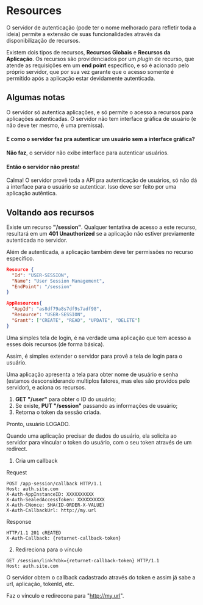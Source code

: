 Resources
=========

O servidor de autenticação (pode ter o nome melhorado para refletir toda a ideia) permite a extensão de suas funcionalidades através da disponibilização de recursos.

Existem dois tipos de recursos, __Recursos Globais__ e __Recursos da Aplicação__. Os recursos são providenciados por um _plugin_ de recurso, que atende as requisições em um __end point__ específico, e só é acionado pelo próprio servidor, que por sua vez garante que o acesso somente é permitido após a aplicação estar devidamente autenticada.

## Algumas notas

O servidor só autentica aplicações, e só permite o acesso a recursos para aplicações autenticadas. O servidor não tem interface gráfica de usuário (e não deve ter mesmo, é uma premissa).

#### E como o servidor faz pra autenticar um usuário sem a interface gráfica?

__Não faz__, o servidor não exibe interface para autenticar usuários.

#### Então o servidor não presta!

Calma! O servidor provê toda a API pra autenticação de usuários, só não dá a interface para o usuário se autenticar. Isso deve ser feito por uma aplicação autêntica.

## Voltando aos recursos

Existe um recurso __"/session"__. Qualquer tentativa de acesso a este recurso, resultará em um __401 Unauthorized__ se a aplicação não estiver previamente autenticada no servidor.

Além de autenticada, a aplicação também deve ter permissões no recurso específico.

```json
Resource {
  "Id": "USER-SESSION",
  "Name": "User Session Management",
  "EndPoint": "/session"
}

AppResources{
  "AppId": "as8df79a8s7df9s7adf98",
  "Resource": "USER-SESSION",
  "Grant": ["CREATE", "READ", "UPDATE", "DELETE"]
}
```

Uma simples tela de login, é na verdade uma aplicação que tem acesso a esses dois recursos (de forma básica).

Assim, é simples extender o servidor para provê a tela de login para o usuário.

Uma aplicação apresenta a tela para obter nome de usuário e senha (estamos desconsiderando multiplos fatores, mas eles são providos pelo servidor), e aciona os recursos.

1. __GET "/user"__ para obter o ID do usuário;
2. Se existe, __PUT "/session"__ passando as informações de usuário;
3. Retorna o token da sessão criada.

Pronto, usuário LOGADO.

Quando uma aplicação precisar de dados do usuário, ela solicita ao servidor para vincular o token do usuário, com o seu token através de um redirect.

1. Cria um callback

Request
```http
POST /app-session/callback HTTP/1.1
Host: auth.site.com
X-Auth-AppInstanceID: XXXXXXXXXX
X-Auth-SealedAccessToken: XXXXXXXXXX
X-Auth-CNonce: SHA(ID-ORDER-X-VALUE)
X-Auth-CallbackUrl: http://my.url

```

Response
```http
HTTP/1.1 201 cREATED
X-Auth-Callback: {returnet-callback-token}

```

2. Redireciona para o vínculo

```http
GET /session/link?cbk={returnet-callback-token} HTTP/1.1
Host: auth.site.com

```

O servidor obtem o callback cadastrado através do token e assim já sabe a url, aplicação, tokenId, etc.

Faz o vínculo e redirecona para "http://my.url".
